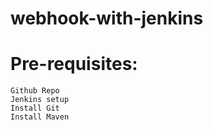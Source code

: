 # webhook-with-jenkins

# Pre-requisites:
    Github Repo
    Jenkins setup
    Install Git
    Install Maven
# 

